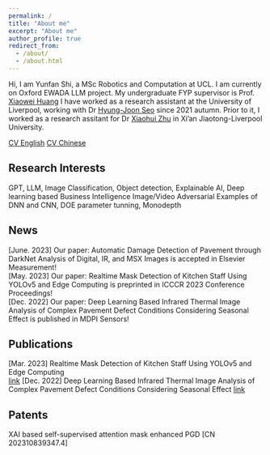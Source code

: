 ```yaml
---
permalink: /
title: "About me"
excerpt: "About me"
author_profile: true
redirect_from: 
  - /about/
  - /about.html
---
```



Hi, I am Yunfan Shi, a MSc Robotics and Computation at UCL.
I am currently on Oxford EWADA LLM project. My undergraduate FYP supervisor is Prof. [Xiaowei Huang](https://cgi.csc.liv.ac.uk/~xiaowei/)
I have worked as a research assistant at the University of Liverpool, working with Dr [Hyung-Joon Seo](https://scholar.google.com/citations?user=9FOIHmYAAAAJ&hl=en) since 2021 autumn. Prior to it, I worked as a research assitant for Dr [Xiaohui Zhu](https://scholar.google.com/citations?user=Ug_UiIoAAAAJ&hl=en) in Xi’an Jiaotong-Liverpool University.

[CV English](Yunfan%20Shi%20CV%20A.pdf)  [CV Chinese](CV%20Yunfan%20Shi%20.pdf) 

## Research Interests
GPT, LLM, Image Classification, Object detection, Explainable AI, Deep learning based Business Intelligence
Image/Video Adversarial Examples of DNN and CNN, DOE parameter tunning, Monodepth

## News
[June. 2023] Our paper: Automatic Damage Detection of Pavement through DarkNet Analysis of Digital, IR, and MSX Images is accepted in Elsevier Measurement! \
[May. 2023] Our paper: Realtime Mask Detection of Kitchen Staff Using YOLOv5 and Edge Computing is preprinted in ICCCR 2023 Conference Proceedings! \
[Dec. 2022] Our paper: Deep Learning Based Infrared Thermal Image Analysis of Complex Pavement Defect Conditions Considering Seasonal Effect is published in MDPI Sensors! 

## Publications
[Mar. 2023] Realtime Mask Detection of Kitchen Staff Using YOLOv5 and Edge Computing\
[link](https://ieeexplore.ieee.org/abstract/document/10193943)
[Dec. 2022] Deep Learning Based Infrared Thermal Image Analysis of Complex Pavement Defect Conditions Considering Seasonal Effect
[link](https://www.mdpi.com/1424-8220/22/23/9365)

## Patents
XAI based self-supervised attention mask enhanced PGD
[CN 202310839347.4]
